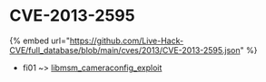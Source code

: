 # CVE-2013-2595
{% embed url="https://github.com/Live-Hack-CVE/full_database/blob/main/cves/2013/CVE-2013-2595.json" %}

* fi01 ~> [libmsm_cameraconfig_exploit](https://www.alice-snow.ru/2013/database/cve-2013-2595/libmsm_cameraconfig_exploit-fi01)